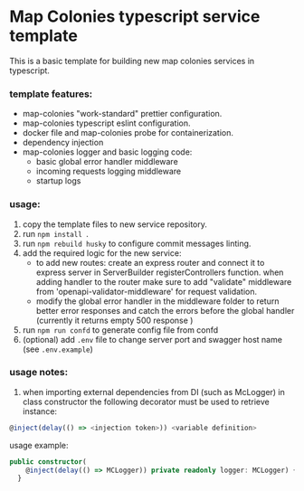 # Map Colonies typescript service template

This is a basic template for building new map colonies services in typescript.

### template features:

- map-colonies "work-standard" prettier configuration.
- map-colonies typescript eslint configuration.
- docker file and map-colonies probe for containerization.
- dependency injection
- map-colonies logger and basic logging code:
  - basic global error handler middleware
  - incoming requests logging middleware
  - startup logs

### usage:

1. copy the template files to new service repository.
1. run `npm install `.
1. run `npm rebuild husky` to configure commit messages linting.
1. add the required logic for the new service:
   - to add new routes: create an express router and connect it to express server in ServerBuilder registerControllers function. when adding handler to the router make sure to add "validate" middleware from 'openapi-validator-middleware' for request validation.
   - modify the global error handler in the middleware folder to return better error responses and catch the errors before the global handler (currently it returns empty 500 response )
1. run `npm run confd` to generate config file from confd
1. (optional) add `.env` file to change server port and swagger host name (see `.env.example`)

### usage notes:

1. when importing external dependencies from DI (such as McLogger) in class constructor the following decorator must be used to retrieve instance:

```typescript
@inject(delay(() => <injection token>)) <variable definition>
```

usage example:

```typescript
public constructor(
    @inject(delay(() => MCLogger)) private readonly logger: MCLogger) {
  }
```
